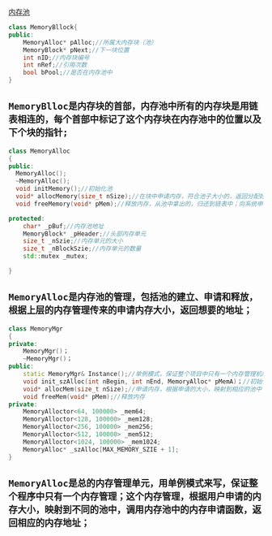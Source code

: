 [内存池]()
```cpp
class MemoryBllock{
public:
	MemoryAlloc* pAlloc;//所属大内存块（池）
	MemoryBlock* pNext;//下一块位置
	int nID;//内存块编号
	int nRef;//引用次数
	bool bPool;//是否在内存池中
}
```
`MemoryBlloc是内存块的首部，内存池中所有的内存块是用链表相连的，每个首部中标记了这个内存块在内存池中的位置以及下个块的指针;`
---

```cpp
class MemoryAlloc
{
public:
  MemoryAlloc();
  ~MemoryAlloc();  
  void initMemory();//初始化池
  void* allocMemory(size_t nSize);//在块中申请内存，符合池子大小的，返回分配好的池中内存块地址；不符合的，向系统进行申请
  void freeMemory(void* pMem);//释放内存，从池中拿出的，归还到链表中；向系统申请的，就直接delete

protected:
	char* _pBuf;//内存池地址
	MemoryBlock* _pHeader;//头部内存单元
	size_t _nSzie;//内存单元的大小
	size_t _nBlockSzie;//内存单元的数量
	std::mutex _mutex;  

}
```


`MemoryAlloc是内存池的管理，包括池的建立、申请和释放，根据上层的内存管理传来的申请内存大小，返回想要的地址；`
---

```cpp
class MemoryMgr
{
private:
	MemoryMgr()；
	~MemoryMgr()；
public:
	static MemoryMgr& Instance();//单例模式，保证整个项目中只有一个内存管理机制
	void init_szAlloc(int nBegin, int nEnd, MemoryAlloc* pMemA)；//初始化内存池映射数组
	void* allocMem(size_t nSize);//申请内存，根据申请的大小，映射到相应的池中
	void freeMem(void* pMem);//释放内存
private:
	MemoryAlloctor<64, 100000> _mem64;
	MemoryAlloctor<128, 100000> _mem128;
	MemoryAlloctor<256, 100000> _mem256;
	MemoryAlloctor<512, 100000> _mem512;
	MemoryAlloctor<1024, 100000> _mem1024;
	MemoryAlloc* _szAlloc[MAX_MEMORY_SZIE + 1];
}
```
`MemoryAlloc是总的内存管理单元，用单例模式来写，保证整个程序中只有一个内存管理；这个内存管理，根据用户申请的内存大小，映射到不同的池中，调用内存池中的内存申请函数，返回相应的内存地址；`
---
